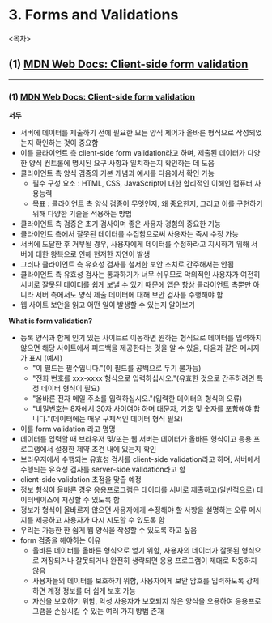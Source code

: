# 3. Forms and Validations

<목차>

## (1) [MDN Web Docs: Client-side form validation](#1-mdn-web-docs-client-side-form-validationhttpsdevelopermozillaorgen-usdocslearnformsformvalidation)

---

### (1) [MDN Web Docs: Client-side form validation](https://developer.mozilla.org/en-US/docs/Learn/Forms/Form_validation)

**서두**

- 서버에 데이터를 제출하기 전에 필요한 모든 양식 제어가 올바른 형식으로 작성되었는지 확인하는 것이 중요함
- 이를 클라이언트 측 client-side form validation라고 하며, 제출된 데이터가 다양한 양식 컨트롤에 명시된 요구 사항과 일치하는지 확인하는 데 도움
- 클라이언트 측 양식 검증의 기본 개념과 예시를 다음에서 확인 가능
  - 필수 구성 요소 : HTML, CSS, JavaScript에 대한 합리적인 이해인 컴퓨터 사용능력
  - 목표 : 클라이언트 측 양식 검증이 무엇인지, 왜 중요한지, 그리고 이를 구현하기 위해 다양한 기술을 적용하는 방법
- 클라이언트 측 검증은 초기 검사이며 좋은 사용자 경험의 중요한 기능
- 클라이언트 측에서 잘못된 데이터를 수집함으로써 사용자는 즉시 수정 가능
- 서버에 도달한 후 거부될 경우, 사용자에게 데이터를 수정하라고 지시하기 위해 서버에 대한 왕복으로 인해 현저한 지연이 발생
- 그러나 클라이언트 측 유효성 검사를 철저한 보안 조치로 간주해서는 안됨
- 클라이언트 측 유효성 검사는 통과하기가 너무 쉬우므로 악의적인 사용자가 여전히 서버로 잘못된 데이터를 쉽게 보낼 수 있기 때문에 앱은 항상 클라이언트 측뿐만 아니라 서버 측에서도 양식 제출 데이터에 대해 보안 검사를 수행해야 함
- 웹 사이트 보안을 읽고 어떤 일이 발생할 수 있는지 알아보기

**What is form validation?**

- 등록 양식과 함께 인기 있는 사이트로 이동하면 원하는 형식으로 데이터를 입력하지 않으면 해당 사이트에서 피드백을 제공한다는 것을 알 수 있음, 다음과 같은 메시지가 표시 (예시)
  - "이 필드는 필수입니다."(이 필드를 공백으로 두기 불가능)
  - "전화 번호를 xxx-xxxx 형식으로 입력하십시오."(유효한 것으로 간주하려면 특정 데이터 형식이 필요)
  - "올바른 전자 메일 주소를 입력하십시오."(입력한 데이터의 형식의 오류)
  - "비밀번호는 8자에서 30자 사이여야 하며 대문자, 기호 및 숫자를 포함해야 합니다."(데이터에는 매우 구체적인 데이터 형식 필요)
- 이를 form validation 라고 명명
- 데이터를 입력할 때 브라우저 및/또는 웹 서버는 데이터가 올바른 형식이고 응용 프로그램에서 설정한 제약 조건 내에 있는지 확인
- 브라우저에서 수행되는 유효성 검사를 client-side validation라고 하며, 서버에서 수행되는 유효성 검사를 server-side validation라고 함
- client-side validation 초점을 맞출 예정
- 정보 형식이 올바른 경우 응용프로그램은 데이터를 서버로 제출하고(일반적으로) 데이터베이스에 저장할 수 있도록 함
- 정보가 형식이 올바르지 않으면 사용자에게 수정해야 할 사항을 설명하는 오류 메시지를 제공하고 사용자가 다시 시도할 수 있도록 함
- 우리는 가능한 한 쉽게 웹 양식을 작성할 수 있도록 하고 싶음
- form 검증을 해야하는 이유
  - 올바른 데이터를 올바른 형식으로 얻기 위함, 사용자의 데이터가 잘못된 형식으로 저장되거나 잘못되거나 완전히 생략되면 응용 프로그램이 제대로 작동하지 않음
  - 사용자들의 데이터를 보호하기 위함, 사용자에게 보안 암호를 입력하도록 강제하면 계정 정보를 더 쉽게 보호 가능
  - 자신을 보호하기 위함, 악성 사용자가 보호되지 않은 양식을 오용하여 응용프로그램을 손상시킬 수 있는 여러 가지 방법 존재
